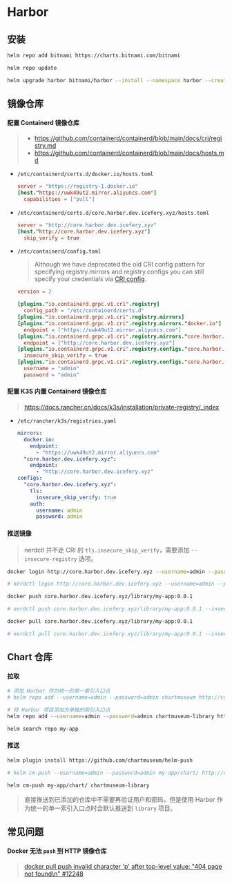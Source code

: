 # Harbor

## 安装

```bash
helm repo add bitnami https://charts.bitnami.com/bitnami

helm repo update

helm upgrade harbor bitnami/harbor --install --namespace harbor --create-namespace --values values.yaml --version 15.1.0
```

## 镜像仓库

#### 配置 Containerd 镜像仓库

> - https://github.com/containerd/containerd/blob/main/docs/cri/registry.md
> - https://github.com/containerd/containerd/blob/main/docs/hosts.md

- `/etc/containerd/certs.d/docker.io/hosts.toml`

  ```toml
  server = "https://registry-1.docker.io"
  [host."https://uwk49ut2.mirror.aliyuncs.com"]
    capabilities = ["pull"]
  ```

- `/etc/containerd/certs.d/core.harbor.dev.icefery.xyz/hosts.toml`

  ```toml
  server = "http://core.harbor.dev.icefery.xyz"
  [host."http://core.harbor.dev.icefery.xyz"]
    skip_verify = true
  ```

- `/etc/containerd/config.toml`

  > Although we have deprecated the old CRI config pattern for specifying registry.mirrors and registry.configs you can still specify your credentials via [CRI config](https://github.com/containerd/containerd/blob/main/docs/cri/registry.md#configure-registry-credentials).

  ```toml
  version = 2

  [plugins."io.containerd.grpc.v1.cri".registry]
    config_path = "/etc/containerd/certs.d"
  [plugins."io.containerd.grpc.v1.cri".registry.mirrors]
  [plugins."io.containerd.grpc.v1.cri".registry.mirrors."docker.io"]
    endpoint = ["https://uwk49ut2.mirror.aliyuncs.com"]
  [plugins."io.containerd.grpc.v1.cri".registry.mirrors."core.harbor.dev.icefery.xyz"]
    endpoint = ["http://core.harbor.dev.icefery.xyz"]
  [plugins."io.containerd.grpc.v1.cri".registry.configs."core.harbor.dev.icefery.xyz".tls]
    insecure_skip_verify = true
  [plugins."io.containerd.grpc.v1.cri".registry.configs."core.harbor.dev.icefery.xyz".auth]
    username = "admin"
    password = "admin"
  ```

#### 配置 K3S 内置 Containerd 镜像仓库

> https://docs.rancher.cn/docs/k3s/installation/private-registry/_index

- `/etc/rancher/k3s/registries.yaml`
  ```yaml
  mirrors:
    docker.io:
      endpoint:
        - "https://uwk49ut2.mirror.aliyuncs.com"
    "core.harbor.dev.icefery.xyz":
      endpoint:
        - "http://core.harbor.dev.icefery.xyz"
  configs:
    "core.harbor.dev.icefery.xyz":
      tls:
        insecure_skip_verify: true
      auth:
        username: admin
        password: admin
  ```

#### 推送镜像

> nerdctl 并不走 CRI 的 `tls.insecure_skip_verify`，需要添加 `--insecure-registry` 选项。

```bash
docker login http://core.harbor.dev.icefery.xyz --username=admin --password=admin

# nerdctl login http://core.harbor.dev.icefery.xyz --username=admin --password=admin --insecure-registry
```

```bash
docker push core.harbor.dev.icefery.xyz/library/my-app:0.0.1

# nerdctl push core.harbor.dev.icefery.xyz/library/my-app:0.0.1 --insecure-registry
```

```bash
docker pull core.harbor.dev.icefery.xyz/library/my-app:0.0.1

# nerdctl pull core.harbor.dev.icefery.xyz/library/my-app:0.0.1 --insecure-registry
```

## Chart 仓库

#### 拉取

```bash
# 添加 Harbor 作为统一的单一索引入口点
# helm repo add --username=admin --password=admin chartmuseum http://core.harbor.dev.icefery.xyz/chartrepo

# 将 Harbor 项目添加为单独的索引入口点
helm repo add --username=admin --password=admin chartmuseum-library http://core.harbor.dev.icefery.xyz/chartrepo/library
```

```bash
helm search repo my-app
```

#### 推送

```bash
helm plugin install https://github.com/chartmuseum/helm-push
```

```bash
# helm cm-push --username=admin --password=admin my-app/chart/ http://core.harbor.dev.icefery.xyz/chartrepo/library

helm cm-push my-app/chart/ chartmuseum-library
```

> 直接推送到已添加的仓库中不需要再验证用户和密码，但是使用 Harbor 作为统一的单一索引入口点时会默认推送到 `library` 项目。

## 常见问题

#### Docker 无法 `push` 到 HTTP 镜像仓库

> [docker pull push invalid character 'p' after top-level value: "404 page not found\n" #12248](https://github.com/goharbor/harbor/issues/12248)

